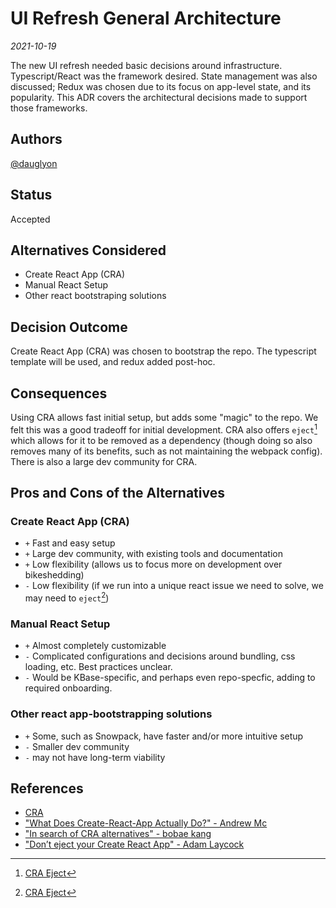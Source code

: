 <!-- Short descriptive title -->
# UI Refresh General Architecture 

<!-- Date -->
*2021-10-19*

<!-- Summary -->
The new UI refresh needed basic decisions around infrastructure. Typescript/React was the framework desired. State management was also discussed; Redux was chosen due to its focus on app-level state, and its popularity. This ADR covers the architectural decisions made to support those frameworks.

## Authors <!-- GitHub Username(s) -->
[@dauglyon](https://github.com/dauglyon)

## Status <!-- Status of this ADR -->
Accepted

## Alternatives Considered <!-- Short list of considered alternatives, should include the chosen path -->
- Create React App (CRA)
- Manual React Setup
- Other react bootstraping solutions

## Decision Outcome <!-- Summary of the decision -->
Create React App (CRA) was chosen to bootstrap the repo. The typescript template will be used, and redux added post-hoc.

## Consequences <!-- Summary of the decision -->
Using CRA allows fast initial setup, but adds some "magic" to the repo. We felt this was a good tradeoff for initial development. CRA also offers `eject`[^1] which allows for it to be removed as a dependency (though doing so also removes many of its benefits, such as not maintaining the webpack config). There is also a large dev community for CRA. 

## Pros and Cons of the Alternatives <!-- List Pros/Cons of each considered alternative -->

### Create React App (CRA)
- `+` Fast and easy setup
- `+` Large dev community, with existing tools and documentation
- `+` Low flexibility (allows us to focus more on development over bikeshedding)
- `-` Low flexibility (if we run into a unique react issue we need to solve, we may need to `eject`[^1])

### Manual React Setup
- `+` Almost completely customizable
- `-` Complicated configurations and decisions around bundling, css loading, etc. Best practices unclear.
- `-` Would be KBase-specific, and perhaps even repo-specfic, adding to required onboarding.

### Other react app-bootstrapping solutions
- `+` Some, such as Snowpack, have faster and/or more intuitive setup
- `-` Smaller dev community
- `-` may not have long-term viability

## References <!-- List any relevant resources about the ADR, consider using footnotes as below where useful -->
- [CRA](https://create-react-app.dev/)
- ["What Does Create-React-App Actually Do?" - Andrew Mc](https://levelup.gitconnected.com/what-does-create-react-app-actually-do-73c899443d61)
- ["In search of CRA alternatives" - bobae kang](https://bobaekang.com/blog/in-search-of-cra-alternatives/)
- ["Don’t eject your Create React App" - Adam Laycock](https://medium.com/curated-by-versett/dont-eject-your-create-react-app-b123c5247741)
[^1]: [CRA Eject](https://create-react-app.dev/docs/available-scripts/#npm-run-eject)
